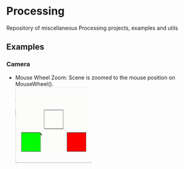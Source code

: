 # Processing
Repository of miscellaneous Processing projects, examples and utils

## Examples
### Camera
- Mouse Wheel Zoom: Scene is zoomed to the mouse position on MouseWheel().  
  <img src="https://github.com/enrgarci/Processing/blob/main/Media/Gif/MWZ_demo.gif" width="200" height="200" />


